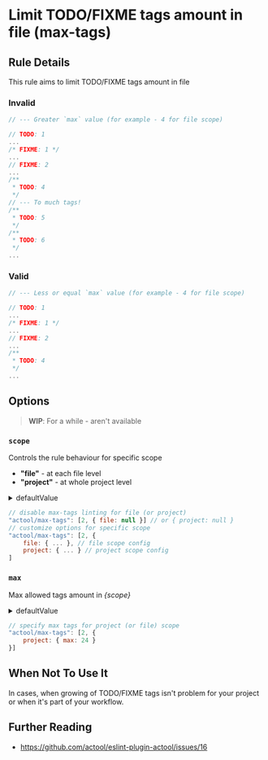 # Limit TODO/FIXME tags amount in file (max-tags)

<!-- Please describe the origin of the rule here. -->


## Rule Details

This rule aims to limit TODO/FIXME tags amount in file

### Invalid

```js
// --- Greater `max` value (for example - 4 for file scope)

// TODO: 1
...
/* FIXME: 1 */
...
// FIXME: 2
...
/**
 * TODO: 4
 */
// --- To much tags!
/**
 * TODO: 5
 */
/**
 * TODO: 6
 */
...
```

### Valid

```js
// --- Less or equal `max` value (for example - 4 for file scope)

// TODO: 1
...
/* FIXME: 1 */
...
// FIXME: 2
...
/**
 * TODO: 4
 */
...
```

## Options

> **WIP**: For a while - aren't available

### `scope`
Controls the rule behaviour for specific scope
- **"file"** - at each file level
- **"project"** - at whole project level

<details>
    <summary>defaultValue</summary>

    {
        file: null,
        project: { ... }, // see below
    }
</details>

```js
// disable max-tags linting for file (or project)
"actool/max-tags": [2, { file: null }] // or { project: null }
// customize options for specific scope
"actool/max-tags": [2, { 
    file: { ... }, // file scope config
    project: { ... } // project scope config
] 
```

### `max`
Max allowed tags amount in *{scope}*

<details>
    <summary>defaultValue</summary>

    file: null
    project: 32
</details>

```js
// specify max tags for project (or file) scope
"actool/max-tags": [2, { 
    project: { max: 24 }
}]
```

## When Not To Use It

In cases, when growing of TODO/FIXME tags isn't problem for your project or when it's part of your workflow.

## Further Reading

- https://github.com/actool/eslint-plugin-actool/issues/16

<!-- TODO: add links to TODO/FIXME chaos problem -->
